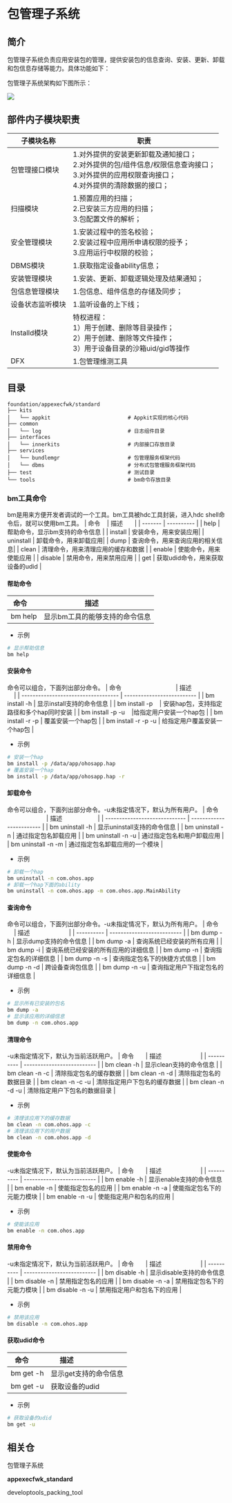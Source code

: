 # **包管理子系统**

## 简介

包管理子系统负责应用安装包的管理，提供安装包的信息查询、安装、更新、卸载和包信息存储等能力。具体功能如下：

包管理子系统架构如下图所示：

![](figures/appexecfwk.png)


## 部件内子模块职责

| 子模块名称       | 职责                                                         |
| ---------------- | ------------------------------------------------------------ |
| 包管理接口模块   | 1.对外提供的安装更新卸载及通知接口；<br>2.对外提供的包/组件信息/权限信息查询接口；<br>3.对外提供的应用权限查询接口；<br>4.对外提供的清除数据的接口； |
| 扫描模块         | 1.预置应用的扫描；<br>2.已安装三方应用的扫描；<br>3.包配置文件的解析； |
| 安全管理模块     | 1.安装过程中的签名校验；<br>2.安装过程中应用所申请权限的授予；<br>3.应用运行中权限的校验； |
| DBMS模块         | 1.获取指定设备ability信息；                                  |
| 安装管理模块     | 1.安装、更新、卸载逻辑处理及结果通知；                       |
| 包信息管理模块   | 1.包信息、组件信息的存储及同步；                             |
| 设备状态监听模块 | 1.监听设备的上下线；                                         |
| Installd模块     | 特权进程：<br>1）用于创建、删除等目录操作；<br>2）用于创建、删除等文件操作；<br>3）用于设备目录的沙箱uid/gid等操作 |
| DFX              | 1.包管理维测工具                                               |


## 目录

```
foundation/appexecfwk/standard
├── kits
│   └── appkit						   # Appkit实现的核心代码
├── common
│   └── log							   # 日志组件目录
├── interfaces
│   └── innerkits					   # 内部接口存放目录
├── services
│   └── bundlemgr	                   # 包管理服务框架代码
│   └── dbms	                       # 分布式包管理服务框架代码
├── test						       # 测试目录
└── tools                              # bm命令存放目录
```


### bm工具命令
bm是用来方便开发者调试的一个工具。bm工具被hdc工具封装，进入hdc shell命令后，就可以使用bm工具。
| 命令    | 描述       |
| ------- | ---------- |
|  help | 帮助命令，显示bm支持的命令信息 |
| install | 安装命令，用来安装应用|
| uninstall | 卸载命令，用来卸载应用|
| dump | 查询命令，用来查询应用的相关信息|
| clean | 清理命令，用来清理应用的缓存和数据 |
| enable | 使能命令，用来使能应用 |
| disable | 禁用命令，用来禁用应用 |
| get | 获取udid命令，用来获取设备的udid |
#### 帮助命令
| 命令    | 描述       |
| ------- | ---------- |
| bm help | 显示bm工具的能够支持的命令信息 |

* 示例
```Bash
# 显示帮助信息
bm help
```
#### 安装命令
命令可以组合，下面列出部分命令。
| 命令                                | 描述                       |
| ----------------------------------- | -------------------------- |
| bm install -h | 显示install支持的命令信息 |
| bm install -p <hap-file-path>    | 安装hap包，支持指定路径和多个hap同时安装 |
| bm install -p <hap-file-path> -u <user-id>   |给指定用户安装一个hap包 |
| bm install -r -p <hap-file-path> | 覆盖安装一个hap包 |
| bm install -r -p <hap-file-path> -u <user-id> | 给指定用户覆盖安装一个hap包 |

* 示例
```Bash
# 安装一个hap
bm install -p /data/app/ohosapp.hap
# 覆盖安装一个hap
bm install -p /data/app/ohosapp.hap -r
```
#### 卸载命令
命令可以组合，下面列出部分命令。-u未指定情况下，默认为所有用户。
| 命令                          | 描述                     |
| ----------------------------- | ------------------------ |
| bm uninstall -h | 显示uninstall支持的命令信息 |
| bm uninstall -n <bundle-name> | 通过指定包名卸载应用 |
| bm uninstall -n <bundle-name> -u <user-id>| 通过指定包名和用户卸载应用 |
| bm uninstall -n <bundle-name> -m <moudle-name> | 通过指定包名卸载应用的一个模块 |

* 示例
```Bash
# 卸载一个hap
bm uninstall -n com.ohos.app
# 卸载一个hap下面的ability
bm uninstall -n com.ohos.app -m com.ohos.app.MainAbility
```
#### 查询命令
命令可以组合，下面列出部分命令。-u未指定情况下，默认为所有用户。
| 命令       | 描述                       |
| ---------- | -------------------------- |
| bm dump -h | 显示dump支持的命令信息 |
| bm dump -a | 查询系统已经安装的所有应用 |
| bm dump -i | 查询系统已经安装的所有应用的详细信息 |
| bm dump -n <bundle-name> | 查询指定包名的详细信息 |
| bm dump -n <bundle-name> -s | 查询指定包名下的快捷方式信息 |
| bm dump -n <bundle-name> -d <device-id> | 跨设备查询包信息 |
| bm dump -n <bundle-name> -u <user-id> | 查询指定用户下指定包名的详细信息 |

* 示例
```Bash
# 显示所有已安装的包名
bm dump -a
# 显示该应用的详细信息
bm dump -n com.ohos.app
```
#### 清理命令
-u未指定情况下，默认为当前活跃用户。
| 命令       | 描述                       |
| ---------- | -------------------------- |
| bm clean -h | 显示clean支持的命令信息 |
| bm clean -n <bundle-name> -c | 清除指定包名的缓存数据 |
| bm clean -n <bundle-name> -d | 清除指定包名的数据目录 |
| bm clean -n <bundle-name> -c -u <user-id> | 清除指定用户下包名的缓存数据 |
| bm clean -n <bundle-name> -d -u <user-id> | 清除指定用户下包名的数据目录 |

* 示例
```Bash
# 清理该应用下的缓存数据
bm clean -n com.ohos.app -c
# 清理该应用下的用户数据
bm clean -n com.ohos.app -d
```
#### 使能命令
-u未指定情况下，默认为当前活跃用户。
| 命令       | 描述                       |
| ---------- | -------------------------- |
| bm enable -h | 显示enable支持的命令信息 |
| bm enable -n <bundle-name> | 使能指定包名的应用 |
| bm enable -n <bundle-name> -a <ability-name> | 使能指定包名下的元能力模块 |
| bm enable -n <bundle-name> -u <user-id>| 使能指定用户和包名的应用 |

* 示例
```Bash
# 使能该应用
bm enable -n com.ohos.app
```
#### 禁用命令
-u未指定情况下，默认为当前活跃用户。
| 命令       | 描述                       |
| ---------- | -------------------------- |
| bm disable -h | 显示disable支持的命令信息 |
| bm disable -n <bundle-name> | 禁用指定包名的应用 |
| bm disable -n <bundle-name> -a <ability-name> | 禁用指定包名下的元能力模块 |
| bm disable -n <bundle-name> -u <user-id>| 禁用指定用户和包名下的应用 |

* 示例
```Bash
# 禁用该应用
bm disable -n com.ohos.app
```
#### 获取udid命令
| 命令       | 描述                       |
| ---------- | -------------------------- |
| bm get -h | 显示get支持的命令信息 |
| bm get -u | 获取设备的udid |

* 示例
```Bash
# 获取设备的udid
bm get -u
```

## 相关仓

包管理子系统

**appexecfwk_standard**

developtools_packing_tool
